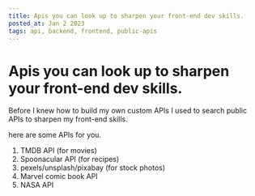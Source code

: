 ```yaml
---
title: Apis you can look up to sharpen your front-end dev skills.
posted_at: Jan 2 2023
tags: api, backend, frontend, public-apis
---
```


# Apis you can look up to sharpen your front-end dev skills.

Before I knew how to build my own custom APIs I used to search public APIs to sharpen my front-end skills.

here are some APIs for you.

1. TMDB API (for movies)
2. Spoonacular API (for recipes)
3. pexels/unsplash/pixabay (for stock photos)
4. Marvel comic book API
5. NASA API
